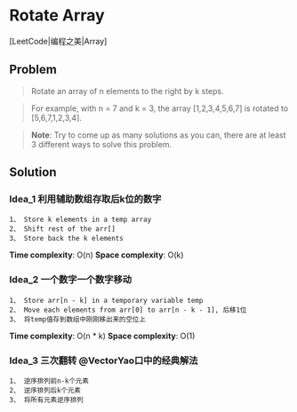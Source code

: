 # Rotate Array 

[LeetCode|编程之美|Array]

## Problem

> Rotate an array of n elements to the right by k steps.

> For example, with n = 7 and k = 3, the array [1,2,3,4,5,6,7] is rotated to [5,6,7,1,2,3,4].

> **Note**:
> Try to come up as many solutions as you can, there are at least 3 different ways to solve this problem.

## Solution

### Idea_1 利用辅助数组存取后k位的数字

	1、 Store k elements in a temp array
	2、 Shift rest of the arr[]
	3、 Store back the k elements

**Time complexity**: O(n)
**Space complexity**: O(k)

### Idea_2 一个数字一个数字移动

	1、 Store arr[n - k] in a temporary variable temp
	2、 Move each elements from arr[0] to arr[n - k - 1], 后移1位 
	3、 将temp值存到数组中刚刚移出来的空位上

**Time complexity**: O(n * k)
**Space complexity**: O(1)

### Idea_3 三次翻转 @VectorYao口中的经典解法

	1、 逆序排列前n-k个元素
	2、 逆序排列后k个元素
	3、 将所有元素逆序排列
